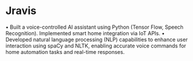 # Jravis
•	Built a voice-controlled AI assistant using Python (Tensor Flow, Speech Recognition). Implemented smart home integration via IoT APIs.
•	Developed natural language processing (NLP) capabilities to enhance user interaction using spaCy and NLTK, enabling accurate voice commands for home automation tasks and real-time responses.
